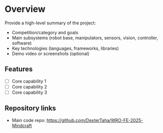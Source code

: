 # Overview

Provide a high-level summary of the project:
- Competition/category and goals
- Main subsystems (robot base, manipulators, sensors, vision, controller, software)
- Key technologies (languages, frameworks, libraries)
- Demo video or screenshots (optional)

## Features
- [ ] Core capability 1
- [ ] Core capability 2
- [ ] Core capability 3

## Repository links
- Main code repo: https://github.com/DexterTaha/WRO-FE-2025-Mindcraft